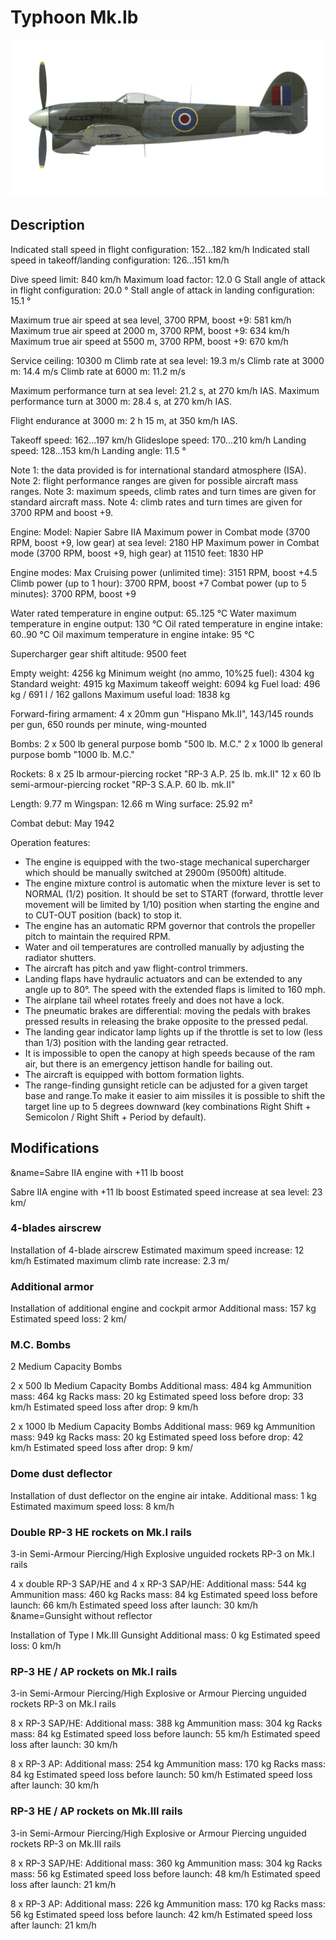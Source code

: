 # Typhoon Mk.Ib

![typhoonmkib](../images/typhoonmkib.png)

## Description

Indicated stall speed in flight configuration: 152...182 km/h
Indicated stall speed in takeoff/landing configuration: 126...151 km/h

Dive speed limit: 840 km/h
Maximum load factor: 12.0 G
Stall angle of attack in flight configuration: 20.0 °
Stall angle of attack in landing configuration: 15.1 °

Maximum true air speed at sea level, 3700 RPM, boost +9: 581 km/h
Maximum true air speed at 2000 m, 3700 RPM, boost +9: 634 km/h
Maximum true air speed at 5500 m, 3700 RPM, boost +9: 670 km/h

Service ceiling: 10300 m
Climb rate at sea level: 19.3 m/s
Climb rate at 3000 m: 14.4 m/s
Climb rate at 6000 m: 11.2 m/s

Maximum performance turn at sea level: 21.2 s, at 270 km/h IAS.
Maximum performance turn at 3000 m: 28.4 s, at 270 km/h IAS.

Flight endurance at 3000 m: 2 h 15 m, at 350 km/h IAS.

Takeoff speed: 162...197 km/h
Glideslope speed: 170...210 km/h
Landing speed: 128...153 km/h
Landing angle: 11.5 °

Note 1: the data provided is for international standard atmosphere (ISA).
Note 2: flight performance ranges are given for possible aircraft mass ranges.
Note 3: maximum speeds, climb rates and turn times are given for standard aircraft mass.
Note 4: climb rates and turn times are given for 3700 RPM and boost +9.

Engine:
Model: Napier Sabre IIA
Maximum power in Combat mode (3700 RPM, boost +9, low gear) at sea level: 2180 HP
Maximum power in Combat mode (3700 RPM, boost +9, high gear) at 11510 feet: 1830 HP

Engine modes:
Max Cruising power (unlimited time): 3151 RPM, boost +4.5
Climb power (up to 1 hour): 3700 RPM, boost +7
Combat power (up to 5 minutes): 3700 RPM, boost +9

Water rated temperature in engine output: 65..125 °C
Water maximum temperature in engine output: 130 °C
Oil rated temperature in engine intake: 60..90 °C
Oil maximum temperature in engine intake: 95 °C

Supercharger gear shift altitude: 9500 feet

Empty weight: 4256 kg
Minimum weight (no ammo, 10%25 fuel): 4304 kg
Standard weight: 4915 kg
Maximum takeoff weight: 6094 kg
Fuel load: 496 kg / 691 l / 162 gallons
Maximum useful load: 1838 kg

Forward-firing armament:
4 x 20mm gun "Hispano Mk.II", 143/145 rounds per gun, 650 rounds per minute, wing-mounted

Bombs:
2 x 500 lb general purpose bomb "500 lb. M.C."
2 x 1000 lb general purpose bomb "1000 lb. M.C."

Rockets:
8 x 25 lb armour-piercing rocket "RP-3 A.P. 25 lb. mk.II"
12 x 60 lb semi-armour-piercing rocket "RP-3 S.A.P. 60 lb. mk.II"

Length: 9.77 m
Wingspan: 12.66 m
Wing surface: 25.92 m²

Combat debut: May 1942

Operation features:
- The engine is equipped with the two-stage mechanical supercharger which should be manually switched at 2900m (9500ft) altitude.
- The engine mixture control is automatic when the mixture lever is set to NORMAL (1/2) position. It should be set to START (forward, throttle lever movement will be limited by 1/10) position when starting the engine and to CUT-OUT position (back) to stop it.
- The engine has an automatic RPM governor that controls the propeller pitch to maintain the required RPM. 
- Water and oil temperatures are controlled manually by adjusting the radiator shutters.
- The aircraft has pitch and yaw flight-control trimmers.
- Landing flaps have hydraulic actuators and can be extended to any angle up to 80°. The speed with the extended flaps is limited to 160 mph.
- The airplane tail wheel rotates freely and does not have a lock.
- The pneumatic brakes are differential: moving the pedals with brakes pressed results in releasing the brake opposite to the pressed pedal.
- The landing gear indicator lamp lights up if the throttle is set to low (less than 1/3) position with the landing gear retracted.
- It is impossible to open the canopy at high speeds because of the ram air, but there is an emergency jettison handle for bailing out.
- The aircraft is equipped with bottom formation lights.
- The range-finding gunsight reticle can be adjusted for a given target base and range.To make it easier to aim missiles it is possible to shift the target line up to 5 degrees downward (key combinations Right Shift + Semicolon / Right Shift + Period by default).


## Modifications
&name=Sabre IIA engine with +11 lb boost

Sabre IIA engine with +11 lb boost
Estimated speed increase at sea level: 23 km/
### 4-blades airscrew

Installation of 4-blade airscrew
Estimated maximum speed increase: 12 km/h
Estimated maximum climb rate increase: 2.3 m/
### Additional armor

Installation of additional engine and cockpit armor
Additional mass: 157 kg
Estimated speed loss: 2 km/
### M.C. Bombs

2 Medium Capacity Bombs

2 x 500 lb Medium Capacity Bombs
Additional mass: 484 kg
Ammunition mass: 464 kg
Racks mass: 20 kg
Estimated speed loss before drop: 33 km/h
Estimated speed loss after drop: 9 km/h

2 x 1000 lb Medium Capacity Bombs
Additional mass: 969 kg
Ammunition mass: 949 kg
Racks mass: 20 kg
Estimated speed loss before drop: 42 km/h
Estimated speed loss after drop: 9 km/
### Dome dust deflector

Installation of dust deflector on the engine air intake.
Additional mass: 1 kg
Estimated maximum speed loss: 8 km/h


### Double RP-3 HE rockets on Mk.I rails

 3-in Semi-Armour Piercing/High Explosive unguided rockets RP-3 on Mk.I rails

4 x double RP-3 SAP/HE and 4 x RP-3 SAP/HE:
Additional mass: 544 kg
Ammunition mass: 460 kg
Racks mass: 84 kg
Estimated speed loss before launch: 66 km/h
Estimated speed loss after launch: 30 km/h
&name=Gunsight without reflector

Installation of Type I Mk.III Gunsight
Additional mass: 0 kg
Estimated speed loss: 0 km/h
### RP-3 HE / AP rockets on Mk.I rails

 3-in Semi-Armour Piercing/High Explosive or Armour Piercing unguided rockets RP-3 on Mk.I rails

8 x RP-3 SAP/HE:
Additional mass: 388 kg
Ammunition mass: 304 kg
Racks mass: 84 kg
Estimated speed loss before launch: 55 km/h
Estimated speed loss after launch: 30 km/h

8 x RP-3 AP:
Additional mass: 254 kg
Ammunition mass: 170 kg
Racks mass: 84 kg
Estimated speed loss before launch: 50 km/h
Estimated speed loss after launch: 30 km/h
### RP-3 HE / AP rockets on Mk.III rails

3-in Semi-Armour Piercing/High Explosive or Armour Piercing unguided rockets RP-3 on Mk.III rails

8 x RP-3 SAP/HE:
Additional mass: 360 kg
Ammunition mass: 304 kg
Racks mass: 56 kg
Estimated speed loss before launch: 48 km/h
Estimated speed loss after launch: 21 km/h

8 x RP-3 AP:
Additional mass: 226 kg
Ammunition mass: 170 kg
Racks mass: 56 kg
Estimated speed loss before launch: 42 km/h
Estimated speed loss after launch: 21 km/h